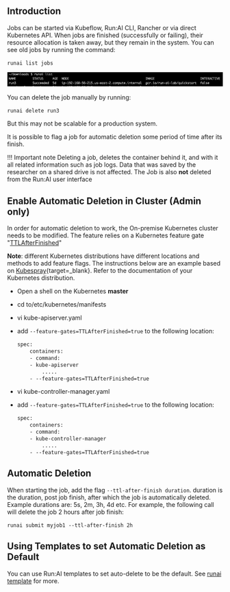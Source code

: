 ## Introduction

Jobs can be started via Kubeflow, Run:AI CLI, Rancher or via direct Kubernetes API. When jobs are finished (successfully or failing), their resource allocation is taken away, but they remain in the system. You can see old jobs by running the command:

    runai list jobs

![mceclip0.png](img/mceclip0.png)

You can delete the job manually by running:

    runai delete run3

But this may not be scalable for a production system.

It is possible to flag a job for automatic deletion some period of time after its finish.

!!! Important note 
    Deleting a job, deletes the container behind it, and with it all related information such as job logs. Data that was saved by the researcher on a shared drive is not affected. The Job is also __not__ deleted from the Run:AI user interface

## Enable Automatic Deletion in Cluster (Admin only)

In order for automatic deletion to work, the On-premise Kubernetes cluster needs to be modified. The feature relies on a Kubernetes feature gate "<a href="https://kubernetes.io/docs/concepts/workloads/controllers/ttlafterfinished/" target="_self">TTLAfterFinished</a>"

__Note__: different Kubernetes distributions have different locations and methods to add feature flags. The instructions below are an example based on [Kubespray](https://github.com/kubernetes-sigs/kubespray){target=_blank}. Refer to the documentation of your Kubernetes distribution.

*   Open a shell on the Kubernetes __master__
*   cd to/etc/kubernetes/manifests
*   vi kube-apiserver.yaml
*   add ``--feature-gates=TTLAfterFinished=true`` to the following location:

        spec:
            containers:
            - command:
            - kube-apiserver
                .....
            - --feature-gates=TTLAfterFinished=true


*   vi kube-controller-manager.yaml
*   add ``--feature-gates=TTLAfterFinished=true`` to the following location:

        spec:
            containers:
            - command:
            - kube-controller-manager
                .....
            - --feature-gates=TTLAfterFinished=true
    


## Automatic Deletion

When starting the job, add the flag ``--ttl-after-finish duration``. duration is the duration, post job finish, after which the job is automatically deleted. Example durations are: 5s, 2m, 3h, 4d etc. For example, the following call will delete the job 2 hours after job finish:

    runai submit myjob1 --ttl-after-finish 2h

## Using Templates to set Automatic Deletion as Default

You can use Run:AI templates to set auto-delete to be the default. See [runai template](../cli-reference/runai-template.md) for more.